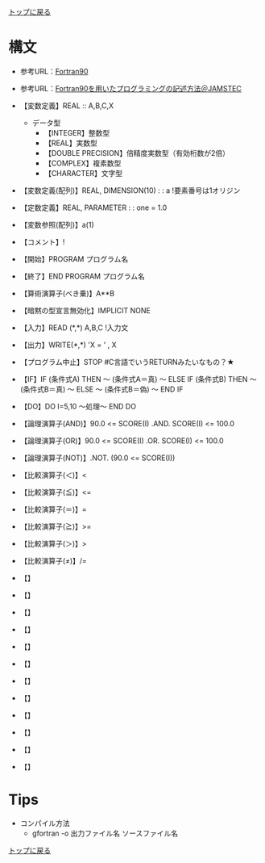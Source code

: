 [トップに戻る](../index.md)

# 構文

- 参考URL：[Fortran90](https://www.rs.kagu.tus.ac.jp/yama/f90/f90-lang.html)
- 参考URL：[Fortran90を用いたプログラミングの記述方法＠JAMSTEC](https://www.jamstec.go.jp/es/jp/simschool/f90learning/index.html)

- 【変数定義】REAL :: A,B,C,X
	- データ型
		- 【INTEGER】整数型
		- 【REAL】実数型
		- 【DOUBLE PRECISION】倍精度実数型（有効桁数が2倍）
		- 【COMPLEX】複素数型
		- 【CHARACTER】文字型
- 【変数定義(配列)】REAL, DIMENSION(10) : : a !要素番号は1オリジン
- 【定数定義】REAL, PARAMETER : : one = 1.0
- 【変数参照(配列)】a(1)
- 【コメント】!
- 【開始】PROGRAM プログラム名
- 【終了】END PROGRAM プログラム名
- 【算術演算子(べき乗)】A\*\*B
- 【暗黙の型宣言無効化】IMPLICIT NONE
- 【入力】READ (\*,\*) A,B,C !入力文
- 【出力】WRITE(\*,\*) 'X = ' , X
- 【プログラム中止】STOP #C言語でいうRETURNみたいなもの？★
- 【IF】IF (条件式A) THEN ～ (条件式A＝真) ～ ELSE IF (条件式B) THEN ～ (条件式B＝真) ～ ELSE ～ (条件式B＝偽) ～ END IF
- 【DO】DO I=5,10 ～処理～ END DO
- 【論理演算子(AND)】90.0 <= SCORE(I) .AND. SCORE(I) <= 100.0
- 【論理演算子(OR)】90.0 <= SCORE(I) .OR. SCORE(I) <= 100.0
- 【論理演算子(NOT)】.NOT. (90.0 <= SCORE(I))
- 【比較演算子(＜)】<
- 【比較演算子(≦)】<=
- 【比較演算子(＝)】=
- 【比較演算子(≧)】>=
- 【比較演算子(＞)】>
- 【比較演算子(≠)】/=
- 【】
- 【】
- 【】
- 【】
- 【】
- 【】
- 【】
- 【】
- 【】
- 【】
- 【】
- 【】

# Tips
- コンパイル方法
	- gfortran -o 出力ファイル名 ソースファイル名





[トップに戻る](../index.md)
